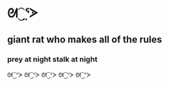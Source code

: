 # ᘛ⁐̤ᕐᐷ
## giant rat who makes all of the rules
### prey at night stalk at night
ᘛ⁐̤ᕐᐷ ᘛ⁐̤ᕐᐷ ᘛ⁐̤ᕐᐷ ᘛ⁐̤ᕐᐷ ᘛ⁐̤ᕐᐷ